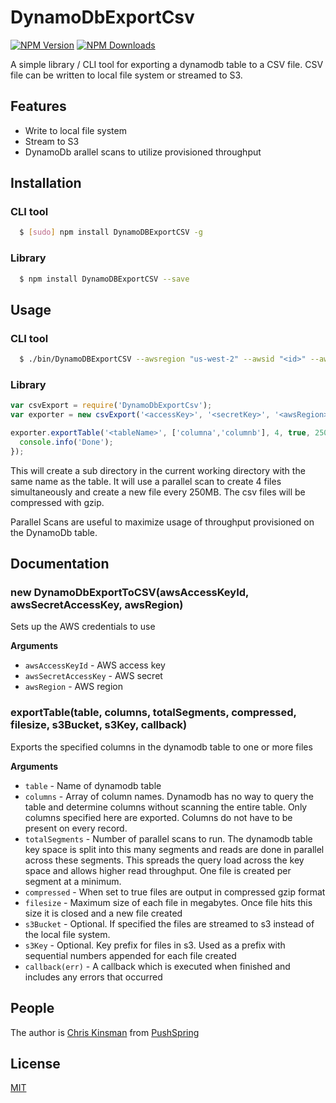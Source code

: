 # DynamoDbExportCsv

  [![NPM Version][npm-image]][npm-url]
  [![NPM Downloads][downloads-image]][downloads-url]

A simple library / CLI tool for exporting a dynamodb table to a CSV file.  CSV file can be written to local file system
or streamed to S3.

## Features
  * Write to local file system
  * Stream to S3
  * DynamoDb arallel scans to utilize provisioned throughput

## Installation

### CLI tool
``` bash
  $ [sudo] npm install DynamoDBExportCSV -g
```

### Library
``` bash
  $ npm install DynamoDBExportCSV --save
```

## Usage

### CLI tool
``` bash
  $ ./bin/DynamoDBExportCSV --awsregion "us-west-2" --awsid "<id>" --awssecret "<secret>" --table "<mytable>" --columns "<columna,columnb,columnc>" --gzip
```

### Library
```js
var csvExport = require('DynamoDbExportCsv');
var exporter = new csvExport('<accessKey>', '<secretKey>', '<awsRegion>');

exporter.exportTable('<tableName>', ['columna','columnb'], 4, true, 250, null, null, function(err) {
  console.info('Done');
});

```

This will create a sub directory in the current working directory with the same name as the table. It will use a
parallel scan to create 4 files simultaneously and create a new file every 250MB. The csv files will be compressed with gzip.

Parallel Scans are useful to maximize usage of throughput provisioned on the DynamoDb table.

## Documentation

### new DynamoDbExportToCSV(awsAccessKeyId, awsSecretAccessKey, awsRegion)

Sets up the AWS credentials to use

__Arguments__

* `awsAccessKeyId` - AWS access key
* `awsSecretAccessKey` - AWS secret
* `awsRegion` - AWS region

### exportTable(table, columns, totalSegments, compressed, filesize, s3Bucket, s3Key, callback)

Exports the specified columns in the dynamodb table to one or more files

__Arguments__

* `table` - Name of dynamodb table
* `columns` - Array of column names.  Dynamodb has no way to query the table and determine columns without scanning
the entire table.  Only columns specified here are exported.  Columns do not have to be present on every
record.
* `totalSegments` - Number of parallel scans to run.  The dynamodb table key space is split into this many segments
and reads are done in parallel across these segments.  This spreads the query load across the key space and allows
higher read throughput. One file is created per segment at a minimum.
* `compressed` - When set to true files are output in compressed gzip format
* `filesize` - Maximum size of each file in megabytes.  Once file hits this size it is closed and a new file
created
* `s3Bucket` - Optional.  If specified the files are streamed to s3 instead of the local file system.
* `s3Key` - Optional. Key prefix for files in s3.  Used as a prefix with sequential numbers
appended for each file created
* `callback(err)` - A callback which is executed when finished and includes any errors that occurred

## People

The author is [Chris Kinsman](https://github.com/chriskinsman) from [PushSpring](http://www.pushspring.com)

## License

  [MIT](LICENSE)

[npm-image]: https://img.shields.io/npm/v/dynamodbexporttocsv.svg?style=flat
[npm-url]: https://npmjs.org/package/dynamodbexporttocsv
[downloads-image]: https://img.shields.io/npm/dm/dynamodbexporttocsv.svg?style=flat
[downloads-url]: https://npmjs.org/package/dynamodbexporttocsv
